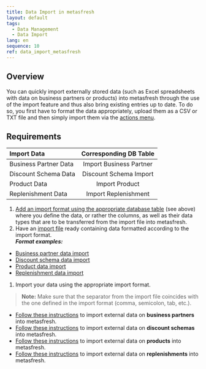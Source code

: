 ```yaml
---
title: Data Import in metasfresh
layout: default
tags:
  - Data Management
  - Data Import
lang: en
sequence: 10
ref: data_import_metasfresh
---
```


## Overview
You can quickly import externally stored data (such as Excel spreadsheets with data on business partners or products) into metasfresh through the use of the import feature and thus also bring existing entries up to date. To do so, you first have to format the data appropriately, upload them as a CSV or TXT file and then simply import them via the [actions menu](StartAction).

## Requirements

| Import Data | Corresponding DB Table |
| :--- | :---: |
| Business Partner Data | Import Business Partner |
| Discount Schema Data | Discount Schema Import |
| Product Data | Import Product |
| Replenishment Data | Import Replenishment |

1. [Add an import format using the appropriate database table](Add_import_format) (see above) where you define the data, or rather the columns, as well as their data types that are to be transferred from the import file into metasfresh.
1. Have an [import file](Import_file_useful_tips) ready containing data formatted according to the import format.<br> ***Format examples:***
 - [Business partner data import](Import_format_example_bpartner)
 - [Discount schema data import](Import_format_example_discount_schema)
 - [Product data import](Import_format_example_product)
 - [Replenishment data import](Import_format_example_replenishments)

1. Import your data using the appropriate import format.
 >**Note:** Make sure that the separator from the import file coincides with the one defined in the import format (comma, semicolon, tab, etc.).

 - [Follow these instructions](Import_bpartner_data) to import external data on **business partners** into metasfresh.
 - [Follow these instructions](Import_discount_schema) to import external data on **discount schemas** into metasfresh.
 - [Follow these instructions](Import_product_data) to import external data on **products** into metasfresh.
 - [Follow these instructions](Import_replenishment_data) to import external data on **replenishments** into metasfresh.
